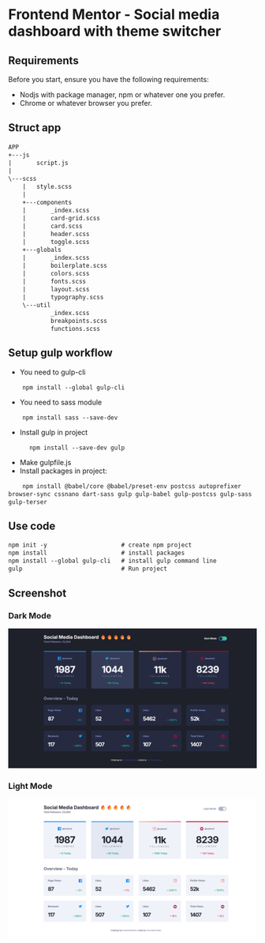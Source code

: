 # Frontend Mentor - Social media dashboard with theme switcher


## Requirements

Before you start, ensure you have the following requirements:
- Nodjs with package manager, npm or whatever one you prefer.
- Chrome or whatever browser you prefer.


## Struct app
```
APP 
+---js 
|       script.js
| 
\---scss
    |   style.scss
    | 
    +---components 
    |       _index.scss
    |       card-grid.scss
    |       card.scss
    |       header.scss
    |       toggle.scss
    +---globals 
    |       _index.scss 
    |       boilerplate.scss 
    |       colors.scss
    |       fonts.scss 
    |       layout.scss
    |       typography.scss
    \---util 
            _index.scss 
            breakpoints.scss 
            functions.scss 
```
## Setup gulp workflow

- You need to gulp-cli
```
    npm install --global gulp-cli
```
- You need to sass module
```
    npm install sass --save-dev
```
- Install gulp in project
```
      npm install --save-dev gulp
```
- Make gulpfile.js
- Install packages in project:
```
    npm install @babel/core @babel/preset-env postcss autoprefixer browser-sync cssnano dart-sass gulp gulp-babel gulp-postcss gulp-sass gulp-terser
```

## Use code
```
npm init -y                     # create npm project
npm install                     # install packages
npm install --global gulp-cli   # install gulp command line 
gulp                            # Run project
```

## Screenshot

### Dark Mode 
![Desktop](./images/screenshot/dark-mode.png)

### Light Mode
![Desktop](./images/screenshot/light-mode.png)